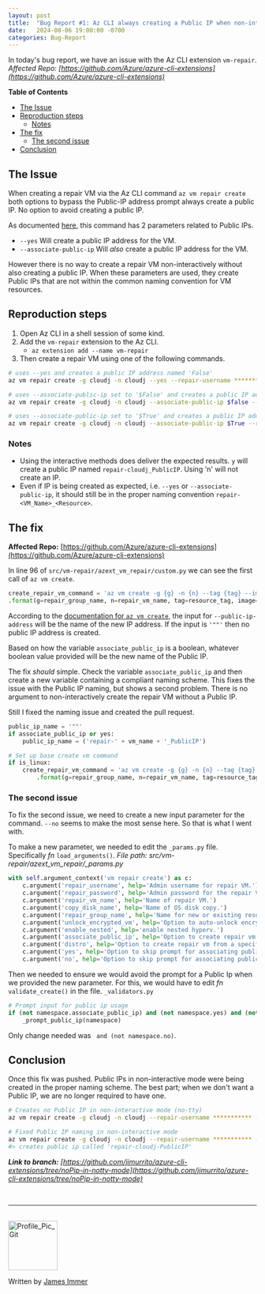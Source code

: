 ```yaml
---
layout: post
title:  "Bug Report #1: Az CLI always creating a Public IP when non-interactive"
date:   2024-08-06 19:00:00 -0700
categories: Bug-Report
---
```


In today's bug report, we have an issue with the Az CLI extension `vm-repair`. *Affected Repo: [https://github.com/Azure/azure-cli-extensions](https://github.com/Azure/azure-cli-extensions)*

**Table of Contents**
- [The Issue](#the-issue)
- [Reproduction steps](#reproduction-steps)
  - [Notes](#notes)
- [The fix](#the-fix)
  - [The second issue](#the-second-issue)
- [Conclusion](#conclusion)


## The Issue
When creating a repair VM via the Az CLI command `az vm repair create` both options to bypass the Public-IP address prompt always create a public IP. No option to avoid creating a public IP.

As documented [here](https://learn.microsoft.com/en-us/cli/azure/vm/repair?view=azure-cli-latest), this command has 2 parameters related to Public IPs.

- `--yes` Will create a public IP address for the VM.
- `--associate-public-ip` Will *also* create a public IP address for the VM.

However there is no way to create a repair VM non-interactively without also creating a public IP. When these parameters are used, they create Public IPs that are not within the common naming convention for VM resources.

## Reproduction steps

1. Open Az CLI in a shell session of some kind.
2. Add the `vm-repair` extension to the Az CLI.
   - `az extension add --name vm-repair`
3. Then create a repair VM using one of the following commands.

```bash
# uses --yes and creates a public IP address named 'False'
az vm repair create -g cloudj -n cloudj --yes --repair-username *********** --repair-password '***********' 

# uses --associate-public-ip set to '$False' and creates a public IP address named 'True'
az vm repair create -g cloudj -n cloudj --associate-public-ip $false --repair-username *********** --repair-password '***********' 

# uses --associate-public-ip set to '$True' and creates a public IP address named 'True'
az vm repair create -g cloudj -n cloudj --associate-public-ip $True --repair-username *********** --repair-password '***********' 
```

### Notes

- Using the interactive methods does deliver the expected results. `y` will create a public IP named `repair-cloudj_PublicIP`. Using 'n' will not create an IP.
- Even if IP is being created as expected, i.e. `--yes` or `--associate-public-ip`, it should still be in the proper naming convention `repair-<VM_Name>_<Resource>`.


## The fix

**Affected Repo:** [https://github.com/Azure/azure-cli-extensions](https://github.com/Azure/azure-cli-extensions)

In line 96 of `src/vm-repair/azext_vm_repair/custom.py` we can see the first call of `az vm create`.

```python
create_repair_vm_command = 'az vm create -g {g} -n {n} --tag {tag} --image {image} --admin-username {username} --admin-password {password} --public-ip-address {option} --custom-data {cloud_init_script}' \
.format(g=repair_group_name, n=repair_vm_name, tag=resource_tag, image=os_image_urn, username=repair_username, password=repair_password, option=associate_public_ip, cloud_init_script=_get_cloud_init_script())
```

According to the [documentation for `az vm create`](https://learn.microsoft.com/en-us/cli/azure/vm?view=azure-cli-latest#az-vm-create), the input for `--public-ip-address` will be the name of the new IP address. If the input is `'""'` then no public IP address is created.

Based on how the variable `associate_public_ip` is a boolean, whatever boolean value provided will be the new name of the Public IP.

The fix *should* simple. Check the variable `associate_public_ip` and then create a new variable containing a compliant naming scheme. This fixes the issue with the Public IP naming, but shows a second problem. There is no argument to non-interactively create the repair VM without a Public IP.

Still I fixed the naming issue and created the pull request.

```python
public_ip_name = '""'
if associate_public_ip or yes:
    public_ip_name = ('repair-' + vm_name + '_PublicIP')

# Set up base create vm command
if is_linux:
    create_repair_vm_command = 'az vm create -g {g} -n {n} --tag {tag} --image {image} --admin-username {username} --admin-password {password} --public-ip-address {option} --custom-data {cloud_init_script}' \
        .format(g=repair_group_name, n=repair_vm_name, tag=resource_tag, image=os_image_urn, username=repair_username, password=repair_password, option=public_ip_name, cloud_init_script=_get_cloud_init_script())
```

### The second issue

To fix the second issue, we need to create a new input parameter for the command. `--no` seems to make the most sense here. So that is what I went with.

To make a new parameter, we needed to edit the `_params.py` file. Specifically *fn* `load_arguments()`. *File path: src/vm-repair/azext_vm_repair/_params.py*

```python
with self.argument_context('vm repair create') as c:
    c.argument('repair_username', help='Admin username for repair VM.')
    c.argument('repair_password', help='Admin password for the repair VM.')
    c.argument('repair_vm_name', help='Name of repair VM.')
    c.argument('copy_disk_name', help='Name of OS disk copy.')
    c.argument('repair_group_name', help='Name for new or existing resource group that will contain repair VM.')
    c.argument('unlock_encrypted_vm', help='Option to auto-unlock encrypted VMs using current subscription auth.')
    c.argument('enable_nested', help='enable nested hyperv.')
    c.argument('associate_public_ip', help='Option to create repair vm with public ip')
    c.argument('distro', help='Option to create repair vm from a specific linux distro (rhel7|rhel8|suse12|ubuntu20|centos7|oracle7)')
    c.argument('yes', help='Option to skip prompt for associating public ip and confirm yes to it in no Tty mode')
    c.argument('no', help='Option to skip prompt for associating public ip and confirm no to it in no Tty mode')
```

Then we needed to ensure we would avoid the prompt for a Public Ip when we provided the new parameter. For this, we would have to edit *fn* `validate_create()` in the file. `_validators.py`

```python
# Prompt input for public ip usage
if (not namespace.associate_public_ip) and (not namespace.yes) and (not namespace.no):
    _prompt_public_ip(namespace)
```

Only change needed was ` and (not namespace.no)`.

## Conclusion

Once this fix was pushed. Public IPs in non-interactive mode were being created in the proper naming scheme. The best part; when we don't want a Public IP, we are no longer required to have one.

```bash
# Creates no Public IP in non-interactive mode (no-tty)
az vm repair create -g cloudj -n cloudj --repair-username *********** --repair-password '***********' --no

# Fixed Public IP naming in non-interactive mode
az vm repair create -g cloudj -n cloudj --repair-username *********** --repair-password '***********'
#> creates public ip called 'repair-cloudj-PublicIP'

```

***Link to branch:** [https://github.com/jimurrito/azure-cli-extensions/tree/noPip-in-notty-mode](https://github.com/jimurrito/azure-cli-extensions/tree/noPip-in-notty-mode)*

<br>

---

<br>

<img src="https://avatars.githubusercontent.com/u/77898354?v=4" alt="Profile_Pic_Git" width="100" height="100"/>

Written by [James Immer](/bio)